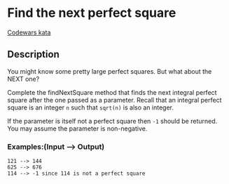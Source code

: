 # Find the next perfect square

[Codewars kata](https://www.codewars.com/kata/56269eb78ad2e4ced1000013/train/rust)

## Description
You might know some pretty large perfect squares. But what about the NEXT one?

Complete the findNextSquare method that finds the next integral perfect square after the one passed as a parameter. Recall that an integral perfect square is an integer `n` such that `sqrt(n)` is also an integer.

If the parameter is itself not a perfect square then `-1` should be returned. You may assume the parameter is non-negative.

### Examples:(Input --> Output)

```
121 --> 144
625 --> 676
114 --> -1 since 114 is not a perfect square
```